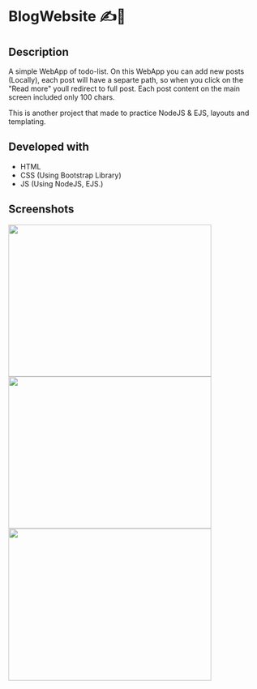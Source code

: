 # BlogWebsite ✍📝

## Description
A simple WebApp of todo-list.
On this WebApp you can add new posts (Locally), each post will have a separte path, so when you click on the "Read more" youll redirect
to full post.
Each post content on the main screen included only 100 chars.

This is another project that made to practice NodeJS & EJS, layouts and templating. 

## Developed with
* HTML
* CSS (Using Bootstrap Library)
* JS (Using NodeJS, EJS.)

## Screenshots

<img src="https://user-images.githubusercontent.com/44448238/125161310-438d4400-e18a-11eb-98f3-ab2750e2b4c0.png" width=400px height=300px>

<img src="https://user-images.githubusercontent.com/44448238/125161331-64ee3000-e18a-11eb-9a0e-d4a28158f854.png" width=400px height=300px>

<img src="https://user-images.githubusercontent.com/44448238/125161338-6fa8c500-e18a-11eb-8f59-be384e4cc671.png" width=400px height=300px>

